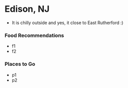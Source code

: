 # Edison, NJ
- It is chilly outside and yes, it close to East Rutherford :)

### Food Recommendations
- f1
- f2
### Places to Go
- p1
- p2
